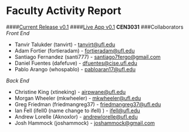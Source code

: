 Faculty Activity Report
================================
####[Current Release v0.1](https://github.com/tanvirt/Faculty-Activity-Report/releases/tag/v0.1)
####[Live App v0.1](http://104.236.37.146:3000/)
**CEN3031**
###Collaborators
*Front End*
   - Tanvir Talukder (tanvirt) - tanvirt@ufl.edu
   - Adam Fortier (fortieradam) - fortieradam@ufl.edu
   - Santiago Fernandez (santi777) - santiago7fergo@gmail.com
   - Daniel Fuentes (dafefuve) - dfuentes@cise.ufl.edu
   - Pablo Arango (whospablo) - pabloaran17@ufl.edu



*Back End*
   - Christine King (xtineking) - airpwane@ufl.edu
   - Morgan Wheeler (mkwheeler) - mkwheeler@ufl.edu
   - Greg Friedman (friedmangreg37) - friedmangreg37@ufl.edu
   - Ian Fell (ifell0 (name change to ifell) ) - ifell@ufl.edu
   - Andrew Lorelle (Aknoxlor) - andrewlorelle@ufl.edu
   - Josh Hammock (joshammock) - joshammock@gmail.com
